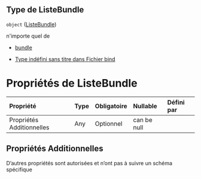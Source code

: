 ## Type de ListeBundle

`object` ([ListeBundle](frw-bind-definitions-listebundle.md))

n'importe quel de

*   [bundle](frw-bind-definitions-bundle.md "vérifier la définition du type")

*   [Type indéfini sans titre dans Fichier bind](frw-bind-definitions-listebundle-anyof-1.md "vérifier la définition du type")

# Propriétés de ListeBundle

| Propriété                 | Type | Obligatoire | Nullable    | Défini par |
| :------------------------ | :--- | :---------- | :---------- | :--------- |
| Propriétés Additionnelles | Any  | Optionnel   | can be null |            |

## Propriétés Additionnelles

D’autres propriétés sont autorisées et n’ont pas à suivre un schéma spécifique
